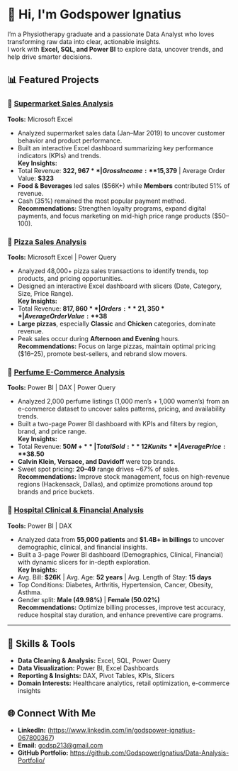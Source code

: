 # 👋 Hi, I'm Godspower Ignatius

I’m a Physiotherapy graduate and a passionate Data Analyst who loves transforming raw data into clear, actionable insights.  
I work with **Excel, SQL, and Power BI** to explore data, uncover trends, and help drive smarter decisions.  


## 📊 Featured Projects

### 🛒 [Supermarket Sales Analysis](./Supermarket-Sales-Analysis)
**Tools:** Microsoft Excel  
- Analyzed supermarket sales data (Jan–Mar 2019) to uncover customer behavior and product performance.  
- Built an interactive Excel dashboard summarizing key performance indicators (KPIs) and trends.  
**Key Insights:**  
- Total Revenue: **$322,967** | Gross Income: **$15,379** | Average Order Value: **$323**  
- **Food & Beverages** led sales ($56K+) while **Members** contributed 51% of revenue.  
- Cash (35%) remained the most popular payment method.  
**Recommendations:** Strengthen loyalty programs, expand digital payments, and focus marketing on mid-high price range products ($50–100).


### 🍕 [Pizza Sales Analysis](./Pizza%20Sales%20&%20Performance)
**Tools:** Microsoft Excel | Power Query
- Analyzed 48,000+ pizza sales transactions to identify trends, top products, and pricing opportunities.  
- Designed an interactive Excel dashboard with slicers (Date, Category, Size, Price Range).  
**Key Insights:**  
- Total Revenue: **$817,860** | Orders: **21,350** | Average Order Value: **$38**  
- **Large pizzas**, especially **Classic** and **Chicken** categories, dominate revenue.  
- Peak sales occur during **Afternoon and Evening** hours.  
**Recommendations:** Focus on large pizzas, maintain optimal pricing ($16–25), promote best-sellers, and rebrand slow movers.


### 🧴 [Perfume E-Commerce Analysis](./Perfume-E-Commerce-Analysis)
**Tools:** Power BI | DAX | Power Query  
- Analyzed 2,000 perfume listings (1,000 men’s + 1,000 women’s) from an e-commerce dataset to uncover sales patterns, pricing, and availability trends.  
- Built a two-page Power BI dashboard with KPIs and filters by region, brand, and price range.  
**Key Insights:**  
- Total Revenue: **$50M+** | Total Sold: **12K units** | Average Price: **$38.50**  
- **Calvin Klein, Versace, and Davidoff** were top brands.  
- Sweet spot pricing: **$20–$49** range drives ~67% of sales.  
**Recommendations:** Improve stock management, focus on high-revenue regions (Hackensack, Dallas), and optimize promotions around top brands and price buckets.


### 🏥 [Hospital Clinical & Financial Analysis](./Clinical%20&%20Financial%20Performance%20Analysis)
**Tools:** Power BI | DAX  
- Analyzed data from **55,000 patients** and **$1.4B+ in billings** to uncover demographic, clinical, and financial insights.  
- Built a 3-page Power BI dashboard (Demographics, Clinical, Financial) with dynamic slicers for in-depth exploration.  
**Key Insights:**  
- Avg. Bill: **$26K** | Avg. Age: **52 years** | Avg. Length of Stay: **15 days**  
- Top Conditions: Diabetes, Arthritis, Hypertension, Cancer, Obesity, Asthma.  
- Gender split: **Male (49.98%)** | **Female (50.02%)**  
**Recommendations:** Optimize billing processes, improve test accuracy, reduce hospital stay duration, and enhance preventive care programs.

---

## 🧠 Skills & Tools
- **Data Cleaning & Analysis:** Excel, SQL, Power Query  
- **Data Visualization:** Power BI, Excel Dashboards  
- **Reporting & Insights:** DAX, Pivot Tables, KPIs, Slicers  
- **Domain Interests:** Healthcare analytics, retail optimization, e-commerce insights  


## 🌐 Connect With Me
- **LinkedIn:** (https://www.linkedin.com/in/godspower-ignatius-067800367)
- **Email:** godsp213@gmail.com
- **GitHub Portfolio:** https://github.com/GodspowerIgnatius/Data-Analysis-Portfolio/

